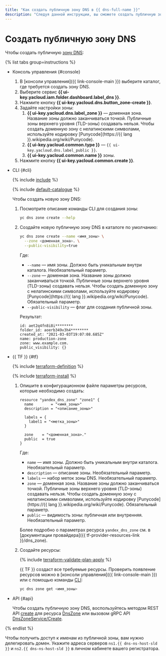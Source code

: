 ```yaml
---
title: "Как создать публичную зону DNS в {{ dns-full-name }}"
description: "Следуя данной инструкции, вы сможете создать публичную зону DNS."
---
```


# Создать публичную зону DNS

Чтобы создать публичную [зону DNS](../concepts/dns-zone.md):

{% list tabs group=instructions %}

- Консоль управления {#console}

  1. В [консоли управления]({{ link-console-main }}) выберите каталог, где требуется создать зону DNS.
  1. Выберите сервис **{{ ui-key.yacloud.iam.folder.dashboard.label_dns }}**.
  1. Нажмите кнопку **{{ ui-key.yacloud.dns.button_zone-create }}**.
  1. Задайте настройки зоны:
     1. **{{ ui-key.yacloud.dns.label_zone }}** — доменная зона. Название зоны должно заканчиваться точкой. Публичные зоны верхнего уровня (TLD-зоны) создавать нельзя. Чтобы создать доменную зону с нелатинскими символами, используйте кодировку [Punycode](https://{{ lang }}.wikipedia.org/wiki/Punycode).
     1. **{{ ui-key.yacloud.common.type }}** — `{{ ui-key.yacloud.dns.label_public }}`.
     1. **{{ ui-key.yacloud.common.name }}** зоны.
  1. Нажмите кнопку **{{ ui-key.yacloud.common.create }}**.

- CLI {#cli}

  {% include [include](../../_includes/cli-install.md) %}

  {% include [default-catalogue](../../_includes/default-catalogue.md) %}

  Чтобы создать новую зону DNS:

  1. Посмотрите описание команды CLI для создания зоны:

     ```bash
     yc dns zone create --help
     ```

  1. Создайте новую публичную зону DNS в каталоге по умолчанию:

     ```bash
     yc dns zone create --name <имя_зоны> \
       --zone <доменная_зона>. \
       --public-visibility=true
     ```
     Где:

     * `--name` — имя зоны. Должно быть уникальным внутри каталога. Необязательный параметр.
     * `--zone` — доменная зона. Название зоны должно заканчиваться точкой. Публичные зоны верхнего уровня (TLD-зоны) создавать нельзя. Чтобы создать доменную зону с нелатинскими символами, используйте кодировку [Punycode](https://{{ lang }}.wikipedia.org/wiki/Punycode). Обязательный параметр.
     * `--public-visibility` — флаг для создания публичной зоны.

     Результат:

     ```text
     id: aet2q4fn8i8i********
     folder_id: aoerb349v3h4********
     created_at: "2021-03-03T19:07:08.685Z"
     name: production-zone
     zone: www.example.com.
     public_visibility: {}
     ```

- {{ TF }} {#tf}

  {% include [terraform-definition](../../_tutorials/_tutorials_includes/terraform-definition.md) %}

  {% include [terraform-install](../../_includes/terraform-install.md) %}

  1. Опишите в конфигурационном файле параметры ресурсов, которые необходимо создать:

     ```hcl
     resource "yandex_dns_zone" "zone1" {
       name        = "<имя_зоны>"
       description = "<описание_зоны>"

       labels = {
         label1 = "<метка_зоны>"
       }

       zone    = "<доменная_зона>."
       public  = true
     }
     ```

     Где:

     * `name` — имя зоны. Должно быть уникальным внутри каталога. Необязательный параметр.
     * `description` — описание зоны. Необязательный параметр.
     * `labels` — набор меток зоны DNS. Необязательный параметр.
     * `zone` — доменная зона. Название зоны должно заканчиваться точкой. Публичные зоны верхнего уровня (TLD-зоны) создавать нельзя. Чтобы создать доменную зону с нелатинскими символами, используйте кодировку [Punycode](https://{{ lang }}.wikipedia.org/wiki/Punycode). Обязательный параметр.
     * `public` — видимость зоны: публичная или внутренняя. Необязательный параметр.

     Более подробно о параметрах ресурса `yandex_dns_zone` см. в [документации провайдера]({{ tf-provider-resources-link }}/dns_zone).

  1. Создайте ресурсы:

     {% include [terraform-validate-plan-apply](../../_tutorials/_tutorials_includes/terraform-validate-plan-apply.md) %}

     {{ TF }} создаст все требуемые ресурсы. Проверить появление ресурсов можно в [консоли управления]({{ link-console-main }}) или с помощью команды [CLI](../../cli/quickstart.md):

     ```bash
     yc dns zone get <имя_зоны>
     ```

- API {#api}

  Чтобы создать публичную зону DNS, воспользуйтесь методом REST API [create](../api-ref/DnsZone/create.md) для ресурса [DnsZone](../api-ref/DnsZone/index.md) или вызовом gRPC API [DnsZoneService/Create](../api-ref/grpc/dns_zone_service.md#Create).

{% endlist %}

Чтобы получить доступ к именам из публичной зоны, вам нужно делегировать домен. Укажите адреса серверов `ns1.{{ dns-ns-host-sld }}` и `ns2.{{ dns-ns-host-sld }}` в личном кабинете вашего регистратора.